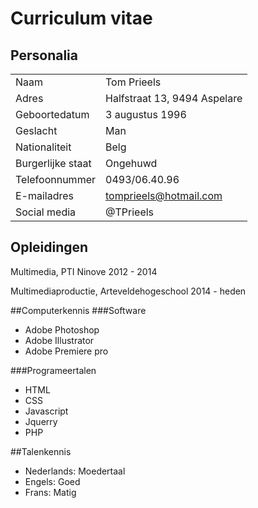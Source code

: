 # Curriculum vitae
## Personalia
|                   |                              |
| ----------------- | ---------------------------- |
| Naam              | Tom Prieels                  |
| Adres             | Halfstraat 13, 9494 Aspelare |
| Geboortedatum     | 3 augustus 1996              |
| Geslacht          | Man                          |
| Nationaliteit     | Belg                         |
| Burgerlijke staat | Ongehuwd                     |
| Telefoonnummer    | 0493/06.40.96                |
| E-mailadres       | tomprieels@hotmail.com       |
| Social media      | @TPrieels                    |

## Opleidingen
Multimedia, PTI Ninove
2012 - 2014

Multimediaproductie, Arteveldehogeschool
2014 - heden

##Computerkennis
###Software
- Adobe Photoshop
- Adobe Illustrator
- Adobe Premiere pro

###Programeertalen
- HTML
- CSS
- Javascript
- Jquerry
- PHP

##Talenkennis
- Nederlands: Moedertaal
- Engels: Goed
- Frans: Matig